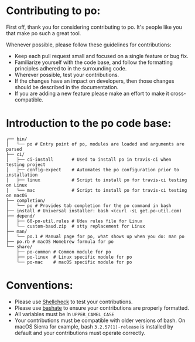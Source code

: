 # Contributing to po:

First off, thank you for considering contributing to po. It's people like you that make po such a great tool.

Whenever possible, please follow these guidelines for contributions:

- Keep each pull request small and focused on a single feature or bug fix.
- Familiarize yourself with the code base, and follow the formatting principles adhered to in the surrounding code.
- Wherever possible, test your contributions.
- If the changes have an impact on developers, then those changes should be described in the documentation.
- If you are adding a new feature please make an effort to make it cross-compatible.

# Introduction to the po code base:

```
┌── bin/
│   └── po # Entry point of po, modules are loaded and arguments are parsed
├── ci/
│   ├── ci-install       # Used to install po in travis-ci when testing project
│   ├── config-expect    # Automates the po configuration prior to installation
│   ├── linux            # Script to install po for travis-ci testing on Linux
│   └── mac              # Script to install po for travis-ci testing on macOS
├── completion/
│   └── po # Provides tab completion for the po command in bash
├── install # Universal installer: bash <(curl -sL get.po-util.com)
├── depend/
│   ├── 60-po-util.rules # Udev rules file for Linux
│   └── custom-baud.zip  # stty replacement for Linux
├── man/
│   └── po.1 # Manual page for po, what shows up when you do: man po
├── po.rb # macOS Homebrew formula for po
└── share/
    ├── po-common # Common module for po
    ├── po-linux  # Linux specific module for po
    └── po-mac    # macOS specific module for po
```

# Conventions:

- Please use [Shellcheck](https://www.shellcheck.net/) to test your contributions.
- Please use [bashate](https://github.com/openstack-dev/bashate) to ensure your contributions are properly formatted.
- All variables must be in `UPPER_CAMEL_CASE`
- Your contributions must be compatible with older versions of bash. On macOS Sierra for example, bash `3.2.57(1)-release` is installed by default and your contributions must operate correctly.
